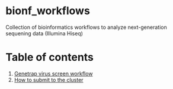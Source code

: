 bionf_workflows
===============

Collection of bioinformatics workflows to analyze next-generation sequening data (Illumina Hiseq)


Table of contents
=================

1. [Genetrap virus screen workflow](doc/gtvs_workflow.md)
2. [How to submit to the cluster](https://github.com/sp00nman/slurm-sbatch)

